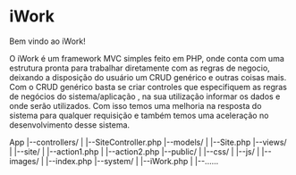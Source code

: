 iWork
========
Bem vindo ao iWork!

O iWork é um framework MVC simples feito em PHP, onde conta com uma estrutura pronta para trabalhar diretamente com as regras de negocio, deixando a disposição do usuário um CRUD genérico e outras 
coisas mais. Com o CRUD genérico basta se criar controles que especifiquem as regras
de negócios do sistema/aplicação , na sua utilização informar os dados e onde serão utilizados.
Com isso temos uma melhoria na resposta do sistema para qualquer requisição e também temos uma
aceleração no desenvolvimento desse sistema.

App
|--controllers/
|  |--SiteController.php
|--models/
|  |--Site.php
|--views/
|  |--site/
|     |--action1.php
|     |--action2.php
|--public/
|  |--css/
|  |--js/
|  |--images/
|  |--index.php
|--system/
|  |--iWork.php
|  |--......

